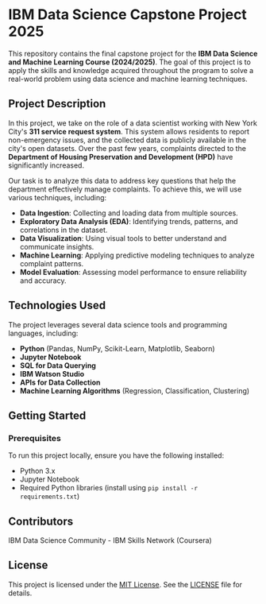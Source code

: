 # IBM Data Science Capstone Project 2025

This repository contains the final capstone project for the **IBM Data Science and Machine Learning Course (2024/2025)**. The goal of this project is to apply the skills and knowledge acquired throughout the program to solve a real-world problem using data science and machine learning techniques.

## Project Description

In this project, we take on the role of a data scientist working with New York City's **311 service request system**. This system allows residents to report non-emergency issues, and the collected data is publicly available in the city's open datasets. Over the past few years, complaints directed to the **Department of Housing Preservation and Development (HPD)** have significantly increased.

Our task is to analyze this data to address key questions that help the department effectively manage complaints. To achieve this, we will use various techniques, including:

- **Data Ingestion**: Collecting and loading data from multiple sources.
- **Exploratory Data Analysis (EDA)**: Identifying trends, patterns, and correlations in the dataset.
- **Data Visualization**: Using visual tools to better understand and communicate insights.
- **Machine Learning**: Applying predictive modeling techniques to analyze complaint patterns.
- **Model Evaluation**: Assessing model performance to ensure reliability and accuracy.

## Technologies Used

The project leverages several data science tools and programming languages, including:

- **Python** (Pandas, NumPy, Scikit-Learn, Matplotlib, Seaborn)
- **Jupyter Notebook**
- **SQL for Data Querying**
- **IBM Watson Studio**
- **APIs for Data Collection**
- **Machine Learning Algorithms** (Regression, Classification, Clustering)

## Getting Started

### Prerequisites
To run this project locally, ensure you have the following installed:

- Python 3.x
- Jupyter Notebook
- Required Python libraries (install using `pip install -r requirements.txt`)

## Contributors

IBM Data Science Community - IBM Skills Network (Coursera)

## License

This project is licensed under the [MIT License](https://opensource.org/licenses/MIT). See the [LICENSE](LICENSE) file for details.
